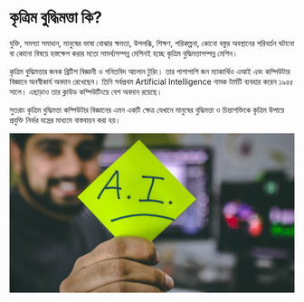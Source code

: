 # কৃত্রিম বুদ্ধিমত্তা কি?

যুক্তি, সমস্যা সমাধান, মানুষের ভাষা বোঝার ক্ষমতা, উপলব্ধি, শিক্ষণ, পরিকল্পনা, কোনো বস্তুর অবস্থানের পরিবর্তন ঘটানো বা কোনো বিষয়ে হস্তক্ষেপ করার মতো সামর্থ্যসম্পন্ন মেশিনই হচ্ছে কৃত্রিম বুদ্ধিমত্তাসম্পন্ন মেশিন।

কৃত্রিম বুদ্ধিমত্তার জনক ব্রিটিশ বিজ্ঞানী ও গনিতবিদ আ্যলান টুরিং। তার পাশাপাশি জন ম্যাকার্থিও এআই এবং কম্পিউটার বিজ্ঞানে অনস্বীকার্য অবদান রেখেছেন। তিনি সর্বপ্রথম Artificial Intelligence নামক টার্মটি ব্যবহার করেন ১৯৫৫ সালে। এছাড়াও তার ক্লাউড কম্পিউটিংয়ে বেশ অবদান রয়েছে।

সুতরাং কৃত্রিম বুদ্ধিমত্তা কম্পিউটার বিজ্ঞানের এমন একটি ক্ষেত্র যেখানে মানুষের বুদ্ধিমত্তা ও চিন্তাশক্তিকে কৃত্রিম উপায়ে প্রযুক্তি নির্ভর যন্ত্রের মাধ্যমে বাস্তবায়ন করা হয়।

![Artificial Intelligence](../.gitbook/assets/hitesh-choudhary-t1paibmtjim-unsplash.jpg)



